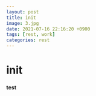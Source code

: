 ```yaml
---
layout: post
title: init
image: 3.jpg
date: 2021-07-16 22:16:20 +0900
tags: [rest, work]
categories: rest
---
```


# init

#### test
